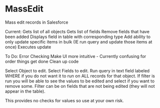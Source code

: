 MassEdit
========

Mass edit records in Salesforce

Current:
Gets list of all objects
Gets list of fields
Remove fields that have been added
Displays field in table with corresponding type
Add ability to only update specific items in bulk (IE run query and update those items at once)
Executes update


To Do:
Error Checking
Make UI more intuitive - Currently confusing for order things get done
Clean up code


Select Object to edit. Select Fields to edit. Run query in text field labeled WHERE if
you do not want it to run on ALL records for that object. If filter is run you will
be able to see the values to be edited and select if you want to remove some.
Filter can be on fields that are not being edited (they will not appear in the table).

This provides no checks for values so use at your own risk.

